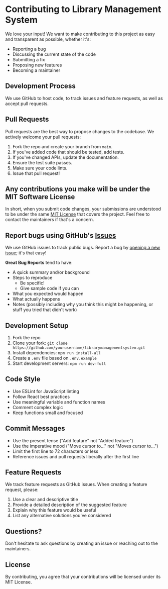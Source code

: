 # Contributing to Library Management System

We love your input! We want to make contributing to this project as easy and transparent as possible, whether it's:

- Reporting a bug
- Discussing the current state of the code
- Submitting a fix
- Proposing new features
- Becoming a maintainer

## Development Process

We use GitHub to host code, to track issues and feature requests, as well as accept pull requests.

## Pull Requests

Pull requests are the best way to propose changes to the codebase. We actively welcome your pull requests:

1. Fork the repo and create your branch from `main`.
2. If you've added code that should be tested, add tests.
3. If you've changed APIs, update the documentation.
4. Ensure the test suite passes.
5. Make sure your code lints.
6. Issue that pull request!

## Any contributions you make will be under the MIT Software License

In short, when you submit code changes, your submissions are understood to be under the same [MIT License](http://choosealicense.com/licenses/mit/) that covers the project. Feel free to contact the maintainers if that's a concern.

## Report bugs using GitHub's [Issues](https://github.com/gaddamnithinreddy/librarymanagementsystem/issues)

We use GitHub issues to track public bugs. Report a bug by [opening a new issue](https://github.com/gaddamnithinreddy/librarymanagementsystem/issues/new); it's that easy!

**Great Bug Reports** tend to have:

- A quick summary and/or background
- Steps to reproduce
  - Be specific!
  - Give sample code if you can
- What you expected would happen
- What actually happens
- Notes (possibly including why you think this might be happening, or stuff you tried that didn't work)

## Development Setup

1. Fork the repo
2. Clone your fork: `git clone https://github.com/yourusername/librarymanagementsystem.git`
3. Install dependencies: `npm run install-all`
4. Create a `.env` file based on `.env.example`
5. Start development servers: `npm run dev-full`

## Code Style

- Use ESLint for JavaScript linting
- Follow React best practices
- Use meaningful variable and function names
- Comment complex logic
- Keep functions small and focused

## Commit Messages

- Use the present tense ("Add feature" not "Added feature")
- Use the imperative mood ("Move cursor to..." not "Moves cursor to...")
- Limit the first line to 72 characters or less
- Reference issues and pull requests liberally after the first line

## Feature Requests

We track feature requests as GitHub issues. When creating a feature request, please:

1. Use a clear and descriptive title
2. Provide a detailed description of the suggested feature
3. Explain why this feature would be useful
4. List any alternative solutions you've considered

## Questions?

Don't hesitate to ask questions by creating an issue or reaching out to the maintainers.

## License

By contributing, you agree that your contributions will be licensed under its MIT License.